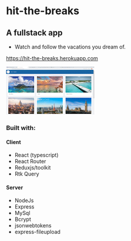 # hit-the-breaks


## A fullstack app 
- Watch and follow the vacations you dream of.

<https://hit-the-breaks.herokuapp.com>

![hit the breaks gifs](https://github.com/ShlomoRussell/hit-the-breaks/blob/master/Hit_the_Breaks.gif)

### Built with:

#### Client
- React (typescript)
- React Router
- Reduxjs/toolkit
- Rtk Query


#### Server
- NodeJs
- Express
- MySql
- Bcrypt
- jsonwebtokens
- express-fileupload


